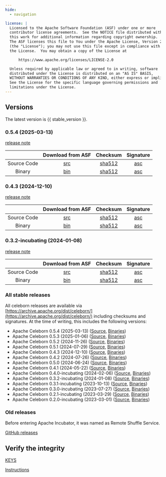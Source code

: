 ```yaml
---
hide:
  - navigation

license: |
  Licensed to the Apache Software Foundation (ASF) under one or more
  contributor license agreements.  See the NOTICE file distributed with
  this work for additional information regarding copyright ownership.
  The ASF licenses this file to You under the Apache License, Version 2.0
  (the "License"); you may not use this file except in compliance with
  the License.  You may obtain a copy of the License at

      https://www.apache.org/licenses/LICENSE-2.0

  Unless required by applicable law or agreed to in writing, software
  distributed under the License is distributed on an "AS IS" BASIS,
  WITHOUT WARRANTIES OR CONDITIONS OF ANY KIND, either express or implied.
  See the License for the specific language governing permissions and
  limitations under the License.
---
```


## Versions

The latest version is {{ stable_version }}.

### 0.5.4 (2025-03-13)

[release note](community/release_notes/release_note_0.5.4.md)

|             |                                      Download from ASF                                       |                                                Checksum                                                |                                            Signature                                             |
|:-----------:|:--------------------------------------------------------------------------------------------:|:------------------------------------------------------------------------------------------------------:|:------------------------------------------------------------------------------------------------:|
| Source Code | [src](https://downloads.apache.org/celeborn/celeborn-0.5.4/apache-celeborn-0.5.4-source.tgz) | [sha512](https://downloads.apache.org/celeborn/celeborn-0.5.4/apache-celeborn-0.5.4-source.tgz.sha512) | [asc](https://downloads.apache.org/celeborn/celeborn-0.5.4/apache-celeborn-0.5.4-source.tgz.asc) |
|   Binary    |  [bin](https://downloads.apache.org/celeborn/celeborn-0.5.4/apache-celeborn-0.5.4-bin.tgz)   |  [sha512](https://downloads.apache.org/celeborn/celeborn-0.5.4/apache-celeborn-0.5.4-bin.tgz.sha512)   |  [asc](https://downloads.apache.org/celeborn/celeborn-0.5.4/apache-celeborn-0.5.4-bin.tgz.asc)   |


### 0.4.3 (2024-12-10)

[release note](community/release_notes/release_note_0.4.3.md)

|             |                                      Download from ASF                                       |                                                Checksum                                                |                                            Signature                                             |
|:-----------:|:--------------------------------------------------------------------------------------------:|:------------------------------------------------------------------------------------------------------:|:------------------------------------------------------------------------------------------------:|
| Source Code | [src](https://downloads.apache.org/celeborn/celeborn-0.4.3/apache-celeborn-0.4.3-source.tgz) | [sha512](https://downloads.apache.org/celeborn/celeborn-0.4.3/apache-celeborn-0.4.3-source.tgz.sha512) | [asc](https://downloads.apache.org/celeborn/celeborn-0.4.3/apache-celeborn-0.4.3-source.tgz.asc) |
|   Binary    |  [bin](https://downloads.apache.org/celeborn/celeborn-0.4.3/apache-celeborn-0.4.3-bin.tgz)   |  [sha512](https://downloads.apache.org/celeborn/celeborn-0.4.3/apache-celeborn-0.4.3-bin.tgz.sha512)   |  [asc](https://downloads.apache.org/celeborn/celeborn-0.4.3/apache-celeborn-0.4.3-bin.tgz.asc)   |

### 0.3.2-incubating (2024-01-08)

[release note](community/release_notes/release_note_0.3.2.md)

|             |                                                 Download from ASF                                                  |                                                           Checksum                                                           |                                                       Signature                                                        |
|:-----------:|:------------------------------------------------------------------------------------------------------------------:|:----------------------------------------------------------------------------------------------------------------------------:|:----------------------------------------------------------------------------------------------------------------------:|
| Source Code | [src](https://downloads.apache.org/celeborn/celeborn-0.3.2-incubating/apache-celeborn-0.3.2-incubating-source.tgz) | [sha512](https://downloads.apache.org/celeborn/celeborn-0.3.2-incubating/apache-celeborn-0.3.2-incubating-source.tgz.sha512) | [asc](https://downloads.apache.org/celeborn/celeborn-0.3.2-incubating/apache-celeborn-0.3.2-incubating-source.tgz.asc) |
|   Binary    |  [bin](https://downloads.apache.org/celeborn/celeborn-0.3.2-incubating/apache-celeborn-0.3.2-incubating-bin.tgz)   |  [sha512](https://downloads.apache.org/celeborn/celeborn-0.3.2-incubating/apache-celeborn-0.3.2-incubating-bin.tgz.sha512)   |  [asc](https://downloads.apache.org/celeborn/celeborn-0.3.2-incubating/apache-celeborn-0.3.2-incubating-bin.tgz.asc)   |

### All stable releases

All celeborn releases are available via [https://archive.apache.org/dist/celeborn/](https://archive.apache.org/dist/celeborn/) including checksums and 
signatures. At the time of writing, this includes the following versions:  

* Apache Celeborn 0.5.4 (2025-03-13) ([Source](https://archive.apache.org/dist/celeborn/celeborn-0.5.4/apache-celeborn-0.5.4-source.tgz), [Binaries](https://archive.apache.org/dist/celeborn/celeborn-0.5.4/))
* Apache Celeborn 0.5.3 (2025-01-06) ([Source](https://archive.apache.org/dist/celeborn/celeborn-0.5.3/apache-celeborn-0.5.3-source.tgz), [Binaries](https://archive.apache.org/dist/celeborn/celeborn-0.5.3/))
* Apache Celeborn 0.5.2 (2024-11-26) ([Source](https://archive.apache.org/dist/celeborn/celeborn-0.5.2/apache-celeborn-0.5.2-source.tgz), [Binaries](https://archive.apache.org/dist/celeborn/celeborn-0.5.2/))
* Apache Celeborn 0.5.1 (2024-07-29) ([Source](https://archive.apache.org/dist/celeborn/celeborn-0.5.1/apache-celeborn-0.5.1-source.tgz), [Binaries](https://archive.apache.org/dist/celeborn/celeborn-0.5.1/))
* Apache Celeborn 0.4.3 (2024-12-10) ([Source](https://archive.apache.org/dist/celeborn/celeborn-0.4.3/apache-celeborn-0.4.3-source.tgz), [Binaries](https://archive.apache.org/dist/celeborn/celeborn-0.4.3/))
* Apache Celeborn 0.4.2 (2024-07-26) ([Source](https://archive.apache.org/dist/celeborn/celeborn-0.4.2/apache-celeborn-0.4.2-source.tgz), [Binaries](https://archive.apache.org/dist/celeborn/celeborn-0.4.2/))
* Apache Celeborn 0.5.0 (2024-06-24) ([Source](https://archive.apache.org/dist/celeborn/celeborn-0.5.0/apache-celeborn-0.5.0-source.tgz), [Binaries](https://archive.apache.org/dist/celeborn/celeborn-0.5.0/))
* Apache Celeborn 0.4.1 (2024-05-22) ([Source](https://archive.apache.org/dist/celeborn/celeborn-0.4.1/apache-celeborn-0.4.1-source.tgz), [Binaries](https://archive.apache.org/dist/celeborn/celeborn-0.4.1/))
* Apache Celeborn 0.4.0-incubating (2024-02-06) ([Source](https://archive.apache.org/dist/incubator/celeborn/celeborn-0.4.0-incubating/apache-celeborn-0.4.0-incubating-source.tgz), [Binaries](https://archive.apache.org/dist/incubator/celeborn/celeborn-0.4.0-incubating/))  
* Apache Celeborn 0.3.2-incubating (2024-01-08) ([Source](https://archive.apache.org/dist/incubator/celeborn/celeborn-0.3.2-incubating/apache-celeborn-0.3.2-incubating-source.tgz), [Binaries](https://archive.apache.org/dist/incubator/celeborn/celeborn-0.3.2-incubating/))  
* Apache Celeborn 0.3.1-incubating (2023-10-13) ([Source](https://archive.apache.org/dist/incubator/celeborn/celeborn-0.3.1-incubating/apache-celeborn-0.3.1-incubating-source.tgz), [Binaries](https://archive.apache.org/dist/incubator/celeborn/celeborn-0.3.1-incubating/))  
* Apache Celeborn 0.3.0-incubating (2023-07-27) ([Source](https://archive.apache.org/dist/incubator/celeborn/celeborn-0.3.0-incubating/apache-celeborn-0.3.0-incubating-source.tgz), [Binaries](https://archive.apache.org/dist/incubator/celeborn/celeborn-0.3.0-incubating/))  
* Apache Celeborn 0.2.1-incubating (2023-03-29) ([Source](https://archive.apache.org/dist/incubator/celeborn/celeborn-0.2.1-incubating/apache-celeborn-0.2.1-incubating-source.tgz), [Binaries](https://archive.apache.org/dist/incubator/celeborn/celeborn-0.2.1-incubating/))  
* Apache Celeborn 0.2.0-incubating (2023-03-01) ([Source](https://archive.apache.org/dist/incubator/celeborn/celeborn-0.2.0-incubating/apache-celeborn-0.2.0-incubating-source.tgz), [Binaries](https://archive.apache.org/dist/incubator/celeborn/celeborn-0.2.0-incubating/))  

### Old releases

Before entering Apache Incubator, it was named as Remote Shuffle Service.

[GitHub releases](https://github.com/apache/celeborn/releases)


## Verify the integrity

[KEYS](https://downloads.apache.org/celeborn/KEYS)

[Instructions](https://www.apache.org/info/verification.html)
